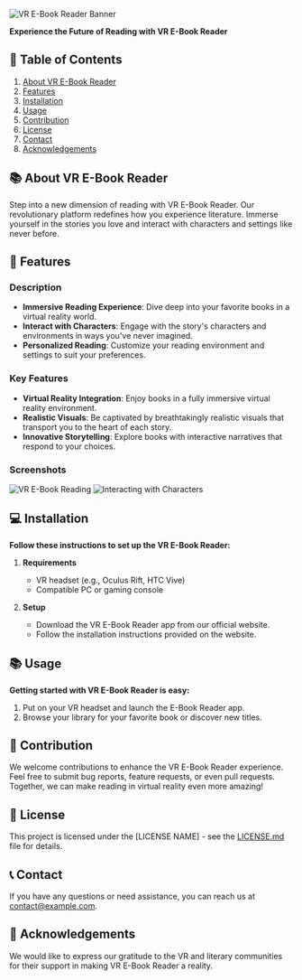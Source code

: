 ![VR E-Book Reader Banner](ebook1.png)

**Experience the Future of Reading with VR E-Book Reader**

## 📌 Table of Contents

1. [About VR E-Book Reader](#about-vr-e-book-reader)
2. [Features](#features)
3. [Installation](#installation)
4. [Usage](#usage)
5. [Contribution](#contribution)
6. [License](#license)
7. [Contact](#contact)
8. [Acknowledgements](#acknowledgements)

## 📚 About VR E-Book Reader

Step into a new dimension of reading with VR E-Book Reader. Our revolutionary platform redefines how you experience literature. Immerse yourself in the stories you love and interact with characters and settings like never before.

## 📖 Features

### Description

- **Immersive Reading Experience**: Dive deep into your favorite books in a virtual reality world.
- **Interact with Characters**: Engage with the story's characters and environments in ways you've never imagined.
- **Personalized Reading**: Customize your reading environment and settings to suit your preferences.

### Key Features

- **Virtual Reality Integration**: Enjoy books in a fully immersive virtual reality environment.
- **Realistic Visuals**: Be captivated by breathtakingly realistic visuals that transport you to the heart of each story.
- **Innovative Storytelling**: Explore books with interactive narratives that respond to your choices.

### Screenshots

![VR E-Book Reading](images/vrebook1.png)
![Interacting with Characters](images/vrebook2.png)

## 💻 Installation

**Follow these instructions to set up the VR E-Book Reader:**

1. **Requirements**
   - VR headset (e.g., Oculus Rift, HTC Vive)
   - Compatible PC or gaming console

2. **Setup**
   - Download the VR E-Book Reader app from our official website.
   - Follow the installation instructions provided on the website.

## 📚 Usage

**Getting started with VR E-Book Reader is easy:**

1. Put on your VR headset and launch the E-Book Reader app.
2. Browse your library for your favorite book or discover new titles.

## 📝 Contribution

We welcome contributions to enhance the VR E-Book Reader experience. Feel free to submit bug reports, feature requests, or even pull requests. Together, we can make reading in virtual reality even more amazing!

## 📃 License

This project is licensed under the [LICENSE NAME] - see the [LICENSE.md](LICENSE.md) file for details.

## 📞 Contact

If you have any questions or need assistance, you can reach us at [contact@example.com](mailto:contact@example.com).

## 🙏 Acknowledgements

We would like to express our gratitude to the VR and literary communities for their support in making VR E-Book Reader a reality.


